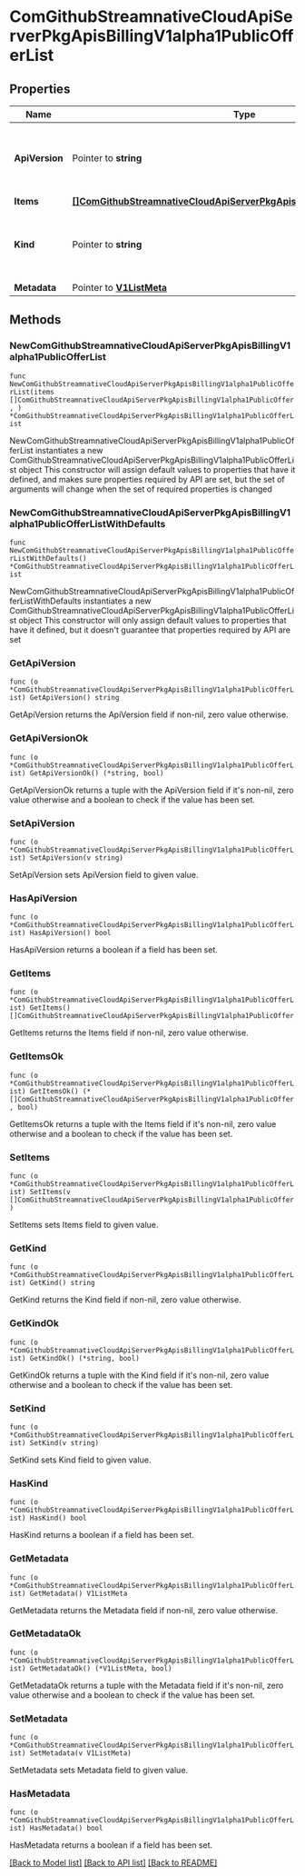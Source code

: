 # ComGithubStreamnativeCloudApiServerPkgApisBillingV1alpha1PublicOfferList

## Properties

Name | Type | Description | Notes
------------ | ------------- | ------------- | -------------
**ApiVersion** | Pointer to **string** | APIVersion defines the versioned schema of this representation of an object. Servers should convert recognized schemas to the latest internal value, and may reject unrecognized values. More info: https://git.k8s.io/community/contributors/devel/sig-architecture/api-conventions.md#resources | [optional] 
**Items** | [**[]ComGithubStreamnativeCloudApiServerPkgApisBillingV1alpha1PublicOffer**](ComGithubStreamnativeCloudApiServerPkgApisBillingV1alpha1PublicOffer.md) |  | 
**Kind** | Pointer to **string** | Kind is a string value representing the REST resource this object represents. Servers may infer this from the endpoint the client submits requests to. Cannot be updated. In CamelCase. More info: https://git.k8s.io/community/contributors/devel/sig-architecture/api-conventions.md#types-kinds | [optional] 
**Metadata** | Pointer to [**V1ListMeta**](V1ListMeta.md) |  | [optional] 

## Methods

### NewComGithubStreamnativeCloudApiServerPkgApisBillingV1alpha1PublicOfferList

`func NewComGithubStreamnativeCloudApiServerPkgApisBillingV1alpha1PublicOfferList(items []ComGithubStreamnativeCloudApiServerPkgApisBillingV1alpha1PublicOffer, ) *ComGithubStreamnativeCloudApiServerPkgApisBillingV1alpha1PublicOfferList`

NewComGithubStreamnativeCloudApiServerPkgApisBillingV1alpha1PublicOfferList instantiates a new ComGithubStreamnativeCloudApiServerPkgApisBillingV1alpha1PublicOfferList object
This constructor will assign default values to properties that have it defined,
and makes sure properties required by API are set, but the set of arguments
will change when the set of required properties is changed

### NewComGithubStreamnativeCloudApiServerPkgApisBillingV1alpha1PublicOfferListWithDefaults

`func NewComGithubStreamnativeCloudApiServerPkgApisBillingV1alpha1PublicOfferListWithDefaults() *ComGithubStreamnativeCloudApiServerPkgApisBillingV1alpha1PublicOfferList`

NewComGithubStreamnativeCloudApiServerPkgApisBillingV1alpha1PublicOfferListWithDefaults instantiates a new ComGithubStreamnativeCloudApiServerPkgApisBillingV1alpha1PublicOfferList object
This constructor will only assign default values to properties that have it defined,
but it doesn't guarantee that properties required by API are set

### GetApiVersion

`func (o *ComGithubStreamnativeCloudApiServerPkgApisBillingV1alpha1PublicOfferList) GetApiVersion() string`

GetApiVersion returns the ApiVersion field if non-nil, zero value otherwise.

### GetApiVersionOk

`func (o *ComGithubStreamnativeCloudApiServerPkgApisBillingV1alpha1PublicOfferList) GetApiVersionOk() (*string, bool)`

GetApiVersionOk returns a tuple with the ApiVersion field if it's non-nil, zero value otherwise
and a boolean to check if the value has been set.

### SetApiVersion

`func (o *ComGithubStreamnativeCloudApiServerPkgApisBillingV1alpha1PublicOfferList) SetApiVersion(v string)`

SetApiVersion sets ApiVersion field to given value.

### HasApiVersion

`func (o *ComGithubStreamnativeCloudApiServerPkgApisBillingV1alpha1PublicOfferList) HasApiVersion() bool`

HasApiVersion returns a boolean if a field has been set.

### GetItems

`func (o *ComGithubStreamnativeCloudApiServerPkgApisBillingV1alpha1PublicOfferList) GetItems() []ComGithubStreamnativeCloudApiServerPkgApisBillingV1alpha1PublicOffer`

GetItems returns the Items field if non-nil, zero value otherwise.

### GetItemsOk

`func (o *ComGithubStreamnativeCloudApiServerPkgApisBillingV1alpha1PublicOfferList) GetItemsOk() (*[]ComGithubStreamnativeCloudApiServerPkgApisBillingV1alpha1PublicOffer, bool)`

GetItemsOk returns a tuple with the Items field if it's non-nil, zero value otherwise
and a boolean to check if the value has been set.

### SetItems

`func (o *ComGithubStreamnativeCloudApiServerPkgApisBillingV1alpha1PublicOfferList) SetItems(v []ComGithubStreamnativeCloudApiServerPkgApisBillingV1alpha1PublicOffer)`

SetItems sets Items field to given value.


### GetKind

`func (o *ComGithubStreamnativeCloudApiServerPkgApisBillingV1alpha1PublicOfferList) GetKind() string`

GetKind returns the Kind field if non-nil, zero value otherwise.

### GetKindOk

`func (o *ComGithubStreamnativeCloudApiServerPkgApisBillingV1alpha1PublicOfferList) GetKindOk() (*string, bool)`

GetKindOk returns a tuple with the Kind field if it's non-nil, zero value otherwise
and a boolean to check if the value has been set.

### SetKind

`func (o *ComGithubStreamnativeCloudApiServerPkgApisBillingV1alpha1PublicOfferList) SetKind(v string)`

SetKind sets Kind field to given value.

### HasKind

`func (o *ComGithubStreamnativeCloudApiServerPkgApisBillingV1alpha1PublicOfferList) HasKind() bool`

HasKind returns a boolean if a field has been set.

### GetMetadata

`func (o *ComGithubStreamnativeCloudApiServerPkgApisBillingV1alpha1PublicOfferList) GetMetadata() V1ListMeta`

GetMetadata returns the Metadata field if non-nil, zero value otherwise.

### GetMetadataOk

`func (o *ComGithubStreamnativeCloudApiServerPkgApisBillingV1alpha1PublicOfferList) GetMetadataOk() (*V1ListMeta, bool)`

GetMetadataOk returns a tuple with the Metadata field if it's non-nil, zero value otherwise
and a boolean to check if the value has been set.

### SetMetadata

`func (o *ComGithubStreamnativeCloudApiServerPkgApisBillingV1alpha1PublicOfferList) SetMetadata(v V1ListMeta)`

SetMetadata sets Metadata field to given value.

### HasMetadata

`func (o *ComGithubStreamnativeCloudApiServerPkgApisBillingV1alpha1PublicOfferList) HasMetadata() bool`

HasMetadata returns a boolean if a field has been set.


[[Back to Model list]](../README.md#documentation-for-models) [[Back to API list]](../README.md#documentation-for-api-endpoints) [[Back to README]](../README.md)


